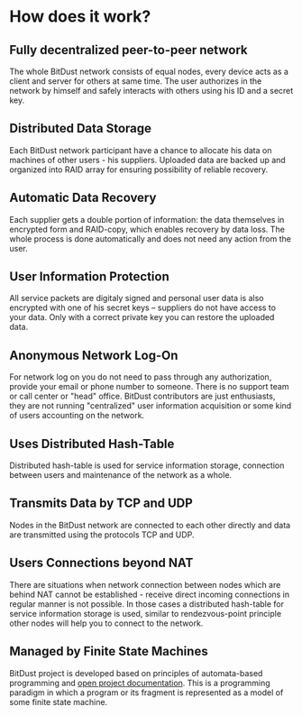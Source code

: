 # How does it work?


## Fully decentralized peer-to-peer network

The whole BitDust network consists of equal nodes, every device acts as a client and server for others at same time. 
The user authorizes in the network by himself and safely interacts with others using his ID and a secret key.


## Distributed Data Storage

Each BitDust network participant have a chance to allocate his data on machines of other users - his suppliers. 
Uploaded data are backed up and organized into RAID array for ensuring possibility of reliable recovery. 


## Automatic Data Recovery

Each supplier gets a double portion of information: the data themselves in encrypted form and RAID-copy, 
which enables recovery by data loss. The whole process is done automatically and does not need 
any action from the user.


## User Information Protection

All service packets are digitaly signed and personal user data is also encrypted with one of his secret keys – suppliers 
do not have access to your data. Only with a correct private key you can restore the uploaded data.


## Anonymous Network Log-On

For network log on you do not need to pass through any authorization, provide your email or phone number to someone. 
There is no support team or call center or "head" office. BitDust contributors are just enthusiasts, they are not running "centralized" user information acquisition or some kind of users accounting on the network.


## Uses Distributed Hash-Table

Distributed hash-table is used for service information storage, connection between users and maintenance 
of the network as a whole.


## Transmits Data by TCP and UDP

Nodes in the BitDust network are connected to each other directly and data are transmitted using 
the protocols TCP and UDP.


## Users Connections beyond NAT

There are situations when network connection between nodes which are behind NAT cannot be established - receive direct 
incoming connections in regular manner is not possible. In those cases a distributed hash-table for service information 
storage is used, similar to rendezvous-point principle other nodes will help you to connect to the network. 


## Managed by Finite State Machines

BitDust project is developed based on principles of automata-based programming and 
[open project documentation](http://is.ifmo.ru/articles_en/).
This is a programming paradigm in which a program or its fragment is represented as a model of 
some finite state machine.


<div class=fbcomments markdown="1">
</div>
